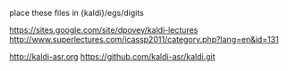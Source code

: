 place these files in {kaldi}/egs/digits

https://sites.google.com/site/dpovey/kaldi-lectures
http://www.superlectures.com/icassp2011/category.php?lang=en&id=131 

http://kaldi-asr.org
https://github.com/kaldi-asr/kaldi.git
